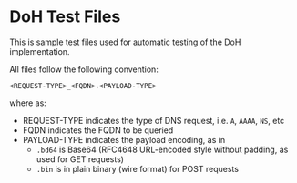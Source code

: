 # DoH Test Files

This is sample test files used for automatic testing of the DoH implementation.

All files follow the following convention:

```
<REQUEST-TYPE>_<FQDN>.<PAYLOAD-TYPE>
```

where as:

* REQUEST-TYPE indicates the type of DNS request, i.e. `A`, `AAAA`, `NS`, etc
* FQDN indicates the FQDN to be queried
* PAYLOAD-TYPE indicates the payload encoding, as in
  * `.bd64` is Base64 (RFC4648 URL-encoded style without padding, as used for GET requests)
  * `.bin` is in plain binary (wire format) for POST requests
 
